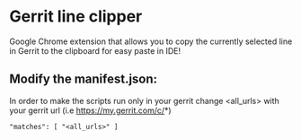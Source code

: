 # Gerrit line clipper
Google Chrome extension that allows you to copy the currently selected line in Gerrit to the clipboard for easy paste in IDE!

## Modify the manifest.json:
In order to make the scripts run only in your gerrit change <all_urls> with your gerrit url (i.e https://my.gerrit.com/c/*)
```
"matches": [ "<all_urls>" ]
```
